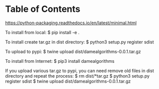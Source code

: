 
# Table of Contents



<https://python-packaging.readthedocs.io/en/latest/minimal.html>

To install from local: 
$ pip install -e .

To install create tar.gz in dist directory: 
$ python3 setup.py register sdist

To upload to pypi: 
$ twine upload dist/damealgorithms-0.0.1.tar.gz

To install from Internet: 
$ pip3 install damealgorithms

If you upload various tar.gz to pypi, you can need remove old files in dist directory and repeat the process:
$ rm dist/\*tar.gz
$ python3 setup.py register sdist
$ twine upload dist/damealgorithms-0.0.1.tar.gz

